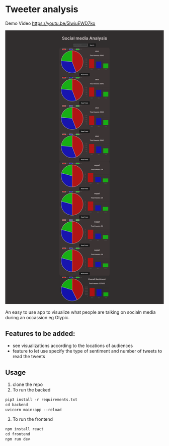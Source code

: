 # Tweeter analysis

Demo Video 
https://youtu.be/5lwiuEWD7ko

<img src="ss.png">

An easy to use app to visualize what people are talking on socialn  media during an occassion eg Olypic.

## Features to be added:

- see visualizations according to the locations of audiences
- feature to let use specify the type of sentiment and number of tweets to read the tweets

## Usage

1. clone the repo
2. To run the backed

```
pip3 install -r requirements.txt
cd backend
uvicorn main:app --reload

```
3. To run the frontend
```
npm install react
cd frontend
npm run dev
```

